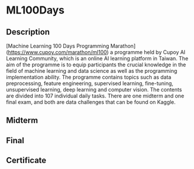 # ML100Days

## Description
[Machine Learning 100 Days Programming Marathon] (https://www.cupoy.com/marathon/ml100) a programme held by Cupoy AI Learning Community, which is an online AI learning platform in Taiwan. The aim of the programme is to equip participants the crucial knowledge in the field of machine learning and data science as well as the programming implementation ability. The programme contains topics such as data preprocessing, feature engineering, supervised learning, fine-tuning, unsupervised learning, deep learning and computer vision. The contents are divided into 107 individual daily tasks. There are one midterm and one final exam, and both are data challenges that can be found on Kaggle.  

## Midterm

## Final 

## Certificate

